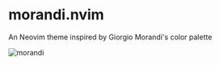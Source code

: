 # morandi.nvim
An Neovim theme inspired by Giorgio Morandi's color palette

![morandi](https://user-images.githubusercontent.com/47192580/227751094-18c29bda-2db4-4f82-9784-21a329eab2c5.png)
